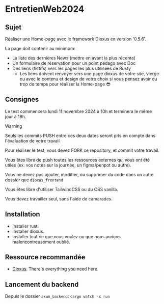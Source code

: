 # EntretienWeb2024

## Sujet

Réaliser une Home-page avec le framework Dioxus en version '0.5.6'.

La page doit contenir au minimum:
- La liste des dernières News (mettre en avant la plus récente)
- Un formulaire de réservation pour un point pédago avec Doc
- Des liens (fictifs) vers les pages les plus utilisées de Rusty
  - Les liens doivent renvoyer vers une page dioxus de votre site, vierge ou avec le contenu et design de votre choix si vous pensez avoir eu trop de temps pour réaliser la Home-page 😎

## Consignes

Le test commencera lundi 11 novembre 2024 à 10h et terminera le même jour à 18h.

> [!WARNING]  
> Seuls les commits PUSH entre ces deux dates seront pris en compte dans l'évaluation de votre travail

Pour réaliser le test, vous devez FORK ce repository, et commit votre travail.

Vous êtes libre de push toutes les ressources externes qui vous ont été utiles (ex: vos notes sur la journée, un figma/penpot ou autre).

Vous ne devez pas ajouter, modifier, ou supprimer du code dans un autre dossier que `dioxus_frontend`

Vous êtes libre d'utiliser TailwindCSS ou du CSS vanilla.

Vous devez travailler seul, sans l'aide de camarades.

## Installation

- Installer rust.
- Installer dioxus.
- Installer tout ce que vous voulez ou que nous aurions malencontreusement oublié.

## Ressource recommandée

- [Dioxus](https://dioxuslabs.com/). There's everything you need here.

## Lancement du backend

Depuis le dossier `axum_backend`:  `cargo watch -x run`
